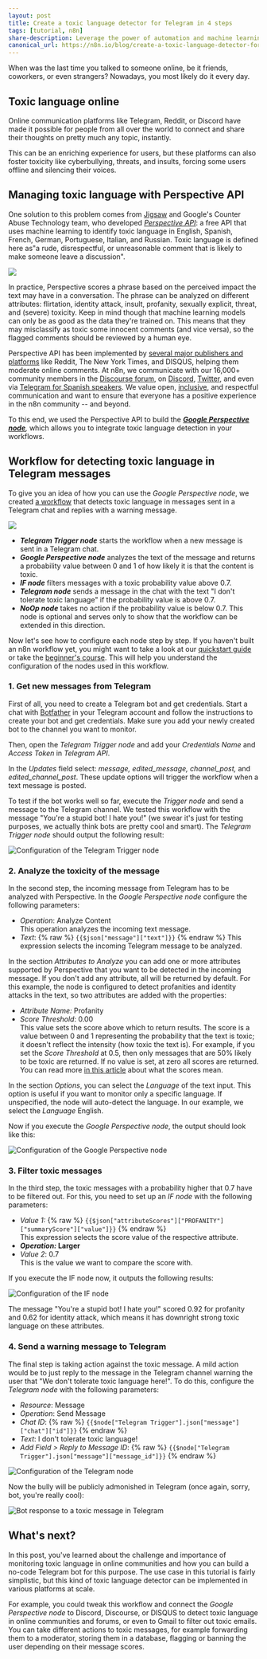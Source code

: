 ```yaml
---
layout: post
title: Create a toxic language detector for Telegram in 4 steps
tags: [tutorial, n8n]
share-description: Leverage the power of automation and machine learning to enable kinder online discussions.
canonical_url: https://n8n.io/blog/create-a-toxic-language-detector-for-telegram/
---
```


When was the last time you talked to someone online, be it friends, coworkers, or even strangers? Nowadays, you most likely do it every day.

## Toxic language online

Online communication platforms like Telegram, Reddit, or Discord have made it possible for people from all over the world to connect and share their thoughts on pretty much any topic, instantly.

This can be an enriching experience for users, but these platforms can also foster toxicity like cyberbullying, threats, and insults, forcing some users offline and silencing their voices.

## Managing toxic language with Perspective API

One solution to this problem comes from [Jigsaw](https://jigsaw.google.com/) and Google's Counter Abuse Technology team, who developed [*Perspective API*](https://www.perspectiveapi.com/): a free API that uses machine learning to identify toxic language in English, Spanish, French, German, Portuguese, Italian, and Russian. Toxic language is defined here as"a rude, disrespectful, or unreasonable comment that is likely to make someone leave a discussion".

![](https://lh4.googleusercontent.com/PgXW33_eg9l_te-ivDXrre6_hA6kijuiZ71heTak-Vl-VhdcvB4k9eK7lnuq-tSs_etODHy64Jy4Bj1Uj-QqwNtN2bVYehdoqyx3G-4HXI2VJ_zBGhjRiMlw01BuPN7VHb4HclI5=s0)


In practice, Perspective scores a phrase based on the perceived impact the text may have in a conversation. The phrase can be analyzed on different attributes: flirtation, identity attack, insult, profanity, sexually explicit, threat, and (severe) toxicity. Keep in mind though that machine learning models can only be as good as the data they're trained on. This means that they may misclassify as toxic some innocent comments (and vice versa), so the flagged comments should be reviewed by a human eye.

Perspective API has been implemented by [several major publishers and platforms](https://www.perspectiveapi.com/case-studies/) like Reddit, The New York Times, and DISQUS, helping them moderate online comments. At n8n, we communicate with our 16,000+ community members in the [Discourse forum](https://community.n8n.io/), on [Discord](https://discord.gg/vWwMVThRta), [Twitter](https://twitter.com/n8n_io), and even via [Telegram for Spanish speakers](https://t.me/comunidadn8n). We value open, [inclusive](https://n8n.io/workflows/982), and respectful communication and want to ensure that everyone has a positive experience in the n8n community -- and beyond.

To this end, we used the Perspective API to build the [***Google Perspective node***](https://docs.n8n.io/nodes/n8n-nodes-base.googlePerspective/)*,* which allows you to integrate toxic language detection in your workflows.

## Workflow for detecting toxic language in Telegram messages
To give you an idea of how you can use the *Google Perspective node*, we created [a workflow](https://n8n.io/workflows/1216) that detects toxic language in messages sent in a Telegram chat and replies with a warning message.

![](https://lh3.googleusercontent.com/pSN-PhPuKlXONRTmsT6_6pNDUNHRwtaRfBpuCnslpZS4NsuZwfJmYl8ANTa4gcdL0JMUXvLEyJQP9k8It2AvNyWLHdJ0m3dJ1nSM_z-CprrOwjqNXTNjg-2WEriYJaDWVXsKZ-YZ=s0)

-   ***Telegram Trigger node*** starts the workflow when a new message is sent in a Telegram chat.
-   ***Google Perspective node*** analyzes the text of the message and returns a probability value between 0 and 1 of how likely it is that the content is toxic.
-   ***IF node*** filters messages with a toxic probability value above 0.7.
-   ***Telegram node*** sends a message in the chat with the text "I don't tolerate toxic language" if the probability value is above 0.7.
-   ***NoOp node*** takes no action if the probability value is below 0.7. This node is optional and serves only to show that the workflow can be extended in this direction.

Now let's see how to configure each node step by step. If you haven't built an n8n workflow yet, you might want to take a look at our [quickstart guide](https://docs.n8n.io/quickstart/) or take the [beginner's course](https://docs.n8n.io/courses/level-one/). This will help you understand the configuration of the nodes used in this workflow.

### 1\. Get new messages from Telegram

First of all, you need to create a Telegram bot and get credentials. Start a chat with [Botfather](https://telegram.me/BotFather) in your Telegram account and follow the instructions to create your bot and get credentials. Make sure you add your newly created bot to the channel you want to monitor.

Then, open the *Telegram Trigger node* and add your *Credentials Name* and *Access Token* in *Telegram API*.

In the *Updates* field select: *message, edited_message, channel_post,* and *edited_channel_post*. These update options will trigger the workflow when a text message is posted.

To test if the bot works well so far, execute the *Trigger node* and send a message to the Telegram channel. We tested this workflow with the message "You're a stupid bot! I hate you!" (we swear it's just for testing purposes, we actually think bots are pretty cool and smart). The *Telegram Trigger node* should output the following result:

![Configuration of the Telegram Trigger node](https://lh5.googleusercontent.com/biB_15LoriRD_BK0T2yJqtYDCadzvBOy9WZsgNWbafxnbQEsKXLuHbyFiva1Kz_umJn8Uo3tjc4xBaLFIEkFohLEUxPg__rrW0YQrprJbBKkPEDj-3qvJTYo_U_KbuYihUccdoRY=s0)


### 2\. Analyze the toxicity of the message

In the second step, the incoming message from Telegram has to be analyzed with Perspective. In the *Google Perspective node* configure the following parameters:

-   *Operation*: Analyze Content\
    This operation analyzes the incoming text message.
-   *Text*: {% raw %} `{{$json["message"]["text"]}}` {% endraw %}
    This expression selects the incoming Telegram message to be analyzed.

In the section *Attributes to Analyze* you can add one or more attributes supported by Perspective that you want to be detected in the incoming message. If you don't add any attribute, all will be returned by default. For this example, the node is configured to detect profanities and identity attacks in the text, so two attributes are added with the properties:

-   *Attribute Name:* Profanity
-   *Score Threshold*: 0.00\
    This value sets the score above which to return results. The score is a value between 0 and 1 representing the probability that the text is toxic; it doesn't reflect the intensity (how toxic the text is). For example, if you set the *Score Threshold* at 0.5, then only messages that are 50% likely to be toxic are returned. If no value is set, at zero all scores are returned. You can read more [in this article](https://medium.com/jigsaw/what-do-perspectives-scores-mean-113b37788a5d) about what the scores mean.

In the section *Options*, you can select the *Language* of the text input. This option is useful if you want to monitor only a specific language. If unspecified, the node will auto-detect the language. In our example, we select the *Language* English.

Now if you execute the *Google Perspective node*, the output should look like this:

![Configuration of the Google Perspective node](https://lh4.googleusercontent.com/XI2H1OnmArFhHG6PADlYp4ENKJZXe2S0RpWEtf2kLwXte19R1STMMSY8xAn0mwSv7PAcy89_ElOp_zaye6FywKjLAV4shx10m1sqWuuIFi5UK270vo6kk4iheAjXhHkGNu5tFY0j=s0)


### 3\. Filter toxic messages

In the third step, the toxic messages with a probability higher that 0.7 have to be filtered out. For this, you need to set up an *IF node* with the following parameters:

-   *Value 1:* {% raw %} `{{$json["attributeScores"]["PROFANITY"]["summaryScore"]["value"]}}` {% endraw %} \
    This expression selects the score value of the respective attribute.
-   ***Operation:* Larger**
-   *Value 2*: 0.7\
    This is the value we want to compare the score with.

If you execute the IF node now, it outputs the following results:

![Configuration of the IF node](https://lh3.googleusercontent.com/ulTV-NrI_foRhtJdXSsee98X2iiamH5YXSuyMhJOXcNCnj2EDV6NF_vdH-HkobnmyMECQcxVTCZtBz4ZJ1J6Ivzslmkg9VJxEt9JfaSB2SRsCFIuizGfrR2e2bhHwXpbd80mCG6w=s0)

The message "You're a stupid bot! I hate you!" scored 0.92 for profanity and 0.62 for identity attack, which means it has downright strong toxic language on these attributes.

### 4\. Send a warning message to Telegram

The final step is taking action against the toxic message. A mild action would be to just reply to the message in the Telegram channel warning the user that "We don't tolerate toxic language here!". To do this, configure the *Telegram node* with the following parameters:

-   *Resource*: Message
-   *Operation*: Send Message
-   *Chat ID*: {% raw %} `{{$node["Telegram Trigger"].json["message"]["chat"]["id"]}}` {% endraw %}
-   *Text*: I don't tolerate toxic language!
-   *Add Field > Reply to Message ID*: {% raw %} `{{$node["Telegram Trigger"].json["message"]["message_id"]}}` {% endraw %}

![Configuration of the Telegram node](https://lh4.googleusercontent.com/wA7GLd-yBfCEzNKH4hYxGC1Y7oV46KLpObgeDiPo7lBZjTnqyc02B01Ja_gNwbFZLeh_CTPtjVqUz_VlkPHvg2PO6SW2-5qzevSlYc0F6SeDve8bUp_NYJ9pddmKrKdgLcd26_57=s0)


Now the bully will be publicly admonished in Telegram (once again, sorry, bot, you're really cool):

![Bot response to a toxic message in Telegram](https://lh4.googleusercontent.com/lcMLPPGgGij8Tr_1C1x4y7vi142E4bsL8eaC_CPHhxRV9u9KGAvYgnGMFH3IrkS8U4Mj-e2uR4RFQD0P0w-IzwlvsEmiOPl0cLtGrJ5Cx9Q3Kkkl88KD-XL4c1v-OxH01LJRyQiw=s0)


## What's next?

In this post, you've learned about the challenge and importance of monitoring toxic language in online communities and how you can build a no-code Telegram bot for this purpose. The use case in this tutorial is fairly simplistic, but this kind of toxic language detector can be implemented in various platforms at scale.

For example, you could tweak this workflow and connect the *Google Perspective node* to Discord, Discourse, or DISQUS to detect toxic language in online communities and forums, or even to Gmail to filter out toxic emails. You can take different actions to toxic messages, for example forwarding them to a moderator, storing them in a database, flagging or banning the user depending on their message scores.